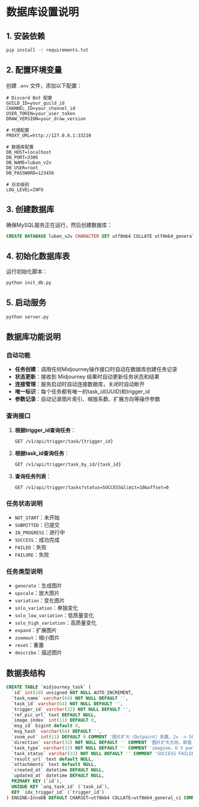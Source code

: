 # 数据库设置说明

## 1. 安装依赖

```bash
pip install -r requirements.txt
```

## 2. 配置环境变量

创建 `.env` 文件，添加以下配置：

```env
# Discord Bot 配置
GUILD_ID=your_guild_id
CHANNEL_ID=your_channel_id
USER_TOKEN=your_user_token
DRAW_VERSION=your_draw_version

# 代理配置
PROXY_URL=http://127.0.0.1:33210

# 数据库配置
DB_HOST=localhost
DB_PORT=3306
DB_NAME=luban_v2v
DB_USER=root
DB_PASSWORD=123456

# 日志级别
LOG_LEVEL=INFO
```

## 3. 创建数据库

确保MySQL服务正在运行，然后创建数据库：

```sql
CREATE DATABASE luban_v2v CHARACTER SET utf8mb4 COLLATE utf8mb4_general_ci;
```

## 4. 初始化数据库表

运行初始化脚本：

```bash
python init_db.py
```

## 5. 启动服务

```bash
python server.py
```

## 数据库功能说明

### 自动功能
- **任务创建**：调用任何Midjourney操作接口时自动在数据库创建任务记录
- **状态更新**：接收到 Midjourney 结果时自动更新任务状态和结果
- **连接管理**：服务启动时自动连接数据库，关闭时自动断开
- **唯一标识**：每个任务都有唯一的task_id(UUID)和trigger_id
- **参数记录**：自动记录图片索引、缩放系数、扩展方向等操作参数

### 查询接口

1. **根据trigger_id查询任务**：
   ```
   GET /v1/api/trigger/task/{trigger_id}
   ```

2. **根据task_id查询任务**：
   ```
   GET /v1/api/trigger/task_by_id/{task_id}
   ```

3. **查询任务列表**：
   ```
   GET /v1/api/trigger/tasks?status=SUCCESS&limit=10&offset=0
   ```

### 任务状态说明

- `NOT_START`：未开始
- `SUBMITTED`：已提交
- `IN_PROGRESS`：进行中
- `SUCCESS`：成功完成
- `FAILED`：失败
- `FAILURE`：失败

### 任务类型说明

- `generate`：生成图片
- `upscale`：放大图片
- `variation`：变化图片
- `solo_variation`：单独变化
- `solo_low_variation`：低质量变化
- `solo_high_variation`：高质量变化
- `expand`：扩展图片
- `zoomout`：缩小图片
- `reset`：重置
- `describe`：描述图片

## 数据表结构

```sql
CREATE TABLE `midjourney_task` (
  `id` int(10) unsigned NOT NULL AUTO_INCREMENT,
  `task_name` varchar(64) NOT NULL DEFAULT '',
  `task_id` varchar(64) NOT NULL DEFAULT '',
  `trigger_id` varchar(32) NOT NULL DEFAULT '',
  `ref_pic_url` text DEFAULT NULL,
  `image_index` int(11) DEFAULT 0,
  `msg_id` bigint default 0,
  `msg_hash` varchar(64) DEFAULT '',
  `zoom_out` int(11) DEFAULT 0 COMMENT '图片扩大（Outpaint）系数，2x -> 50、1.5x -> 75',
  `direction` varchar(32) NOT NULL DEFAULT '' COMMENT '图片扩大方向，取值：left/right/up/down',
  `task_type` varchar(32) NOT NULL DEFAULT '' COMMENT 'imagine，U V pan zoom',
  `task_status` varchar(32) NOT NULL DEFAULT '' COMMENT 'SUCCESS FAILED FAILURE SUBMITTED IN_PROGRESS NOT_START',
  `result_url` text default NULL,
  `attachments` text default NULL,
  `created_at` datetime DEFAULT NULL,
  `updated_at` datetime DEFAULT NULL,
  PRIMARY KEY (`id`),
  UNIQUE KEY `unq_task_id` (`task_id`),
  KEY `idx_trigger_id` (`trigger_id`)
) ENGINE=InnoDB DEFAULT CHARSET=utf8mb4 COLLATE=utf8mb4_general_ci COMMENT='Midjourney 任务信息表';
``` 
